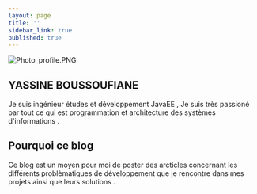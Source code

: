 ```yaml
---
layout: page
title: ''
sidebar_link: true
published: true
---
```


![Photo_profile.PNG]({{site.baseurl}}/Photo_profile.PNG)

## YASSINE BOUSSOUFIANE

<p class="message">
 Je suis ingénieur études et développement JavaEE , Je suis très passioné par tout ce qui est programmation et architecture des systèmes d'informations .
</p>

## Pourquoi ce blog
<p class="message">
Ce blog est un moyen pour moi de poster des arcticles concernant les différents problèmatiques de développement  que je rencontre dans mes projets ainsi que leurs solutions .
 
</p>




